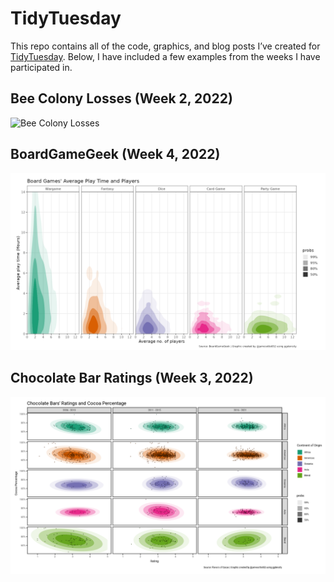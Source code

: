 
<!-- README.md is generated from README.Rmd. Please edit that file -->

# TidyTuesday

This repo contains all of the code, graphics, and blog posts I’ve
created for
<a href="https://github.com/rfordatascience/tidytuesday">TidyTuesday</a>.
Below, I have included a few examples from the weeks I have participated
in.

## Bee Colony Losses (Week 2, 2022)

![Bee Colony Losses](2022-01-11-colony/colony.gif) <br>

## BoardGameGeek (Week 4, 2022)

![BoardGameGeek](2022-01-25-boardgames/boardgames.png) <br>

## Chocolate Bar Ratings (Week 3, 2022)

![Chocolate Bar Ratings](2022-01-18-chocolate/chocolate.png) <br>
